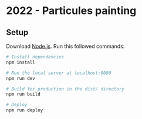 # 2022 - Particules painting

## Setup
Download [Node.js](https://nodejs.org/en/download/).
Run this followed commands:

``` bash
# Install dependencies 
npm install

# Run the local server at localhost:8080
npm run dev

# Build for production in the dist/ directory
npm run build

# Deploy
npm run deploy
```
